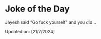 # Joke of the Day

<!-- #joke -->
Jayesh said "Go fuck yourself" and you did...

Updated on: [21/7/2024]
<!-- #jokeEnd -->
